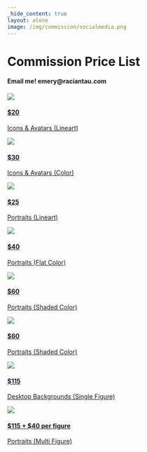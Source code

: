 ```yaml
---
_hide_content: true
layout: alone
image: /img/commission/socialmedia.png
---
```



<!-- lightgallery plugins -->

<div id="commissions">
<h1>Commission Price List</h1>
<h4>Email me! emery@raciantau.com</h4>

<div class="gallery" id="lightgallery">
    <a href="/img/commission/icon-lineart.png" data-sub-html=".caption">
        <img class="sm" src="/img/commission/icon-lineart.png">      
        <div class="caption">
          <h4>$20</h4><p>Icons & Avatars (Lineart)</p>
        </div>
    </a>
    <a href="/img/commission/icon-color.png" data-sub-html=".caption">
        <img class="sm" src="/img/commission/icon-color.png">      
        <div class="caption">
          <h4>$30</h4><p>Icons & Avatars (Color)</p>
        </div>
    </a>
    <a href="/img/commission/portrait-lineart.png" data-sub-html=".caption">
        <img src="/img/commission/portrait-lineart.png">      
        <div class="caption">
          <h4>$25</h4><p>Portraits (Lineart)</p>
        </div>
    </a>
    <a href="/img/commission/portrait-flat.png" data-sub-html=".caption">
        <img src="/img/commission/portrait-flat.png">      
        <div class="caption">
          <h4>$40</h4><p>Portraits (Flat Color)</p>
        </div>
    </a>
    <a href="/img/commission/portrait-shaded.png" data-sub-html=".caption">
        <img src="/img/commission/portrait-shaded.png">      
        <div class="caption">
          <h4>$60</h4><p>Portraits (Shaded Color)</p>
        </div>
    </a>
    <a href="/img/commission/portrait-shaded2.png" data-sub-html=".caption">
        <img src="/img/commission/portrait-shaded2.png">      
        <div class="caption">
          <h4>$60</h4><p>Portraits (Shaded Color)</p>
        </div>
    </a>
    <a href="/img/commission/background-single.png" data-sub-html=".caption">
        <img class="lg" src="/img/commission/background-single.png">      
        <div class="caption">
          <h4>$115</h4><p>Desktop Backgrounds (Single Figure)</p>
        </div>
    </a>
    <a href="/img/commission/background-multi.png" data-sub-html=".caption">
        <img class="lg" src="/img/commission/background-multi.png">      
        <div class="caption">
          <h4>$115 + $40 per figure</h4><p>Portraits (Multi Figure)</p>
        </div>
    </a>
</div>

<!--
<h2>Icons & Avatars</h2>
<div class="gallery">
  <div class="tier">
    <h3>Line Art - $20</h3>
    <img class="sm" src="/img/commission/icon-lineart.png" />
  </div>
  <div class="tier">
    <h3>Colored - $30</h3>
    <img class="sm" src="/img/commission/icon-color.png" />
  </div>
</div>

<h2>Character Portraits</h2>
<div class="gallery">
  <div class="tier">
    <h3>Line Art - $25</h3>
    <img src="/img/commission/portrait-lineart.png" />
    <h5>+$10 Background</h5>
  </div>
  <div class="tier">
    <h3>Flat Color - $40</h3>
    <img src="/img/commission/portrait-flat.png" />
    <h5>+$20 Background</h5>
  </div>
  <div class="long tier">
    <h3>Shaded Color - $60</h3>
    <div>
      <img src="/img/commission/portrait-shaded.png" />
      <img src="/img/commission/portrait-shaded2.png" />
    </div>
    <h5>+$20 Background</h5>
  </div>
</div>

<h2>Desktop Backgrounds</h2>
<div class="gallery">
  <div class="tier">
    <h3>Single Figure - $115</h3>
    <img class="lg" src="/img/commission/background-single.png" />
  </div>
  <div class="tier">
    <h3>More Figures - +$40 each</h3>
    <img class="lg" src="/img/commission/background-multi.png" />
  </div>
</div>
-->
</div>
